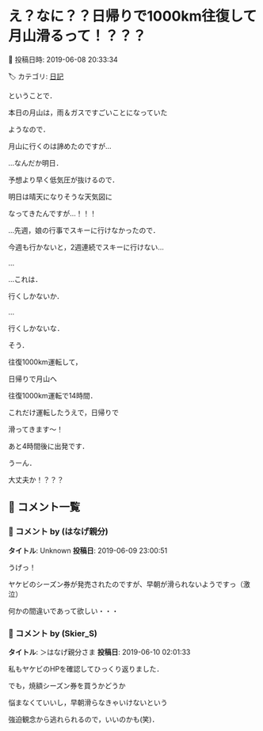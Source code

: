 # え？なに？？日帰りで1000km往復して月山滑るって！？？？

📅 投稿日時: 2019-06-08 20:33:34

🏷️ カテゴリ: [日記](cc4b5682fb7b8b144980957a978653fb0.md)

ということで．


本日の月山は，雨＆ガスですごいことになっていた


ようなので．


月山に行くのは諦めたのですが…





…なんだか明日．


予想より早く低気圧が抜けるので．


明日は晴天になりそうな天気図に


なってきたんですが…！！！





…先週，娘の行事でスキーに行けなかったので．


今週も行かないと，2週連続でスキーに行けない…


…


…これは．


行くしかないか．


…


行くしかないな．





そう．


往復1000km運転して，


日帰りで月山へ





往復1000km運転で14時間．


これだけ運転したうえで，日帰りで


滑ってきます～！





あと4時間後に出発です．


うーん．


大丈夫か！？？？

## 💬 コメント一覧

### 💬 コメント by (はなげ親分)
**タイトル**: Unknown
**投稿日**: 2019-06-09 23:00:51

うげっ！



ヤケビのシーズン券が発売されたのですが、早朝が滑られないようですっ（激泣）

何かの間違いであって欲しい・・・

### 💬 コメント by (Skier_S)
**タイトル**: ＞はなげ親分さま
**投稿日**: 2019-06-10 02:01:33

私もヤケビのHPを確認してひっくり返りました．

でも，焼額シーズン券を買うかどうか

悩まなくていいし，早朝滑らなきゃいけないという

強迫観念から逃れられるので，いいのかも(笑)．

